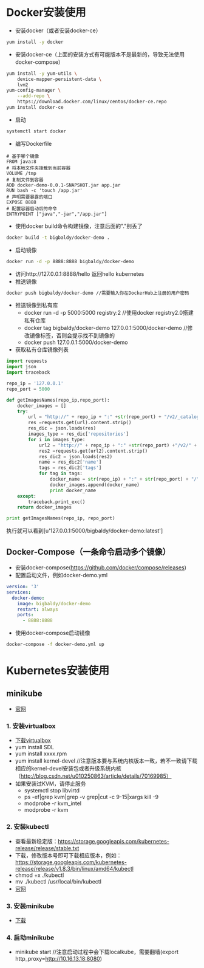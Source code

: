 # Docker安装使用
* 安装docker（或者安装docker-ce）
```sh
yum install -y docker
```
* 安装docker-ce（上面的安装方式有可能版本不是最新的，导致无法使用docker-compose）
```sh
yum install -y yum-utils \
    device-mapper-persistent-data \
    lvm2
yum-config-manager \
    --add-repo \
    https://download.docker.com/linux/centos/docker-ce.repo
yum install docker-ce
```
* 启动
```sh
systemctl start docker
```
* 编写Dockerfile
```docker
# 基于哪个镜像
FROM java:8 
# 将本地文件夹挂载到当前容器
VOLUME /tmp
# 复制文件到容器
ADD docker-demo-0.0.1-SNAPSHOT.jar app.jar
RUN bash -c 'touch /app.jar'
# 声明需要暴露的端口
EXPOSE 8888
# 配置容器启动后的命令
ENTRYPOINT ["java","-jar","/app.jar"]
```
* 使用docker build命令构建镜像，注意后面的"."别丢了
```sh
docker build -t bigbaldy/docker-demo .
```
* 启动镜像
```sh
docker run -d -p 8888:8888 bigbaldy/docker-demo
```
* 访问http://127.0.0.1:8888/hello 返回hello kubernetes
* 推送镜像
```sh
docker push bigbaldy/docker-demo //需要输入你在DockerHub上注册的用户密码
```
* 推送镜像到私有库
    - docker run -d -p 5000:5000 registry:2 //使用docker registry2.0搭建私有仓库
    - docker tag bigbaldy/docker-demo 127.0.0.1:5000/docker-demo //修改镜像标签，否则会提示找不到镜像的
    - docker push 127.0.0.1:5000/docker-demo
* 获取私有仓库镜像列表
```python
import requests
import json
import traceback

repo_ip = '127.0.0.1'
repo_port = 5000

def getImagesNames(repo_ip,repo_port):
    docker_images = []
    try:
        url = "http://" + repo_ip + ":" +str(repo_port) + "/v2/_catalog"
        res =requests.get(url).content.strip()
        res_dic = json.loads(res)
        images_type = res_dic['repositories']
        for i in images_type:
            url2 = "http://" + repo_ip + ":" +str(repo_port) +"/v2/" + str(i) + "/tags/list"
            res2 =requests.get(url2).content.strip()
            res_dic2 = json.loads(res2)
            name = res_dic2['name']
            tags = res_dic2['tags']
            for tag in tags:
                docker_name = str(repo_ip) + ":" + str(repo_port) + "/" + name + ":" + tag
                docker_images.append(docker_name)
                print docker_name
    except:
        traceback.print_exc()
    return docker_images

print getImagesNames(repo_ip, repo_port)
```
执行就可以看到[u'127.0.0.1:5000/bigbaldy/docker-demo:latest']
## Docker-Compose（一条命令启动多个镜像）
* 安装docker-compose(https://github.com/docker/compose/releases)
* 配置启动文件，例如docker-demo.yml
```yaml
version: '3'
services:
  docker-demo:
    image: bigbaldy/docker-demo
    restart: always
    ports:
      - 8888:8888
```
* 使用docker-compose启动镜像
```sh
docker-compose -f docker-demo.yml up
```
# Kubernetes安装使用
## minikube
* [官网](https://kubernetes.io/docs/tasks/tools/install-minikube/)
### 1. 安装virtualbox
* [下载virtualbox](https://www.virtualbox.org/wiki/Linux_Downloads)
* yum install SDL
* yum install xxxx.rpm
* yum install kernel-devel //注意版本要与系统内核版本一致，若不一致请下载相应的kernel-devel安装包或者升级系统内核（http://blog.csdn.net/u010250863/article/details/70169985）
* 如果安装过KVM，请停止服务
    - systemctl stop libvirtd
    - ps -ef|grep kvm|grep -v grep|cut -c 9-15|xargs kill -9
    - modprobe -r kvm_intel
    - modprobe -r kvm
### 2. 安装kubectl 
* 查看最新稳定版：https://storage.googleapis.com/kubernetes-release/release/stable.txt
* 下载，修改版本号即可下载相应版本，例如：https://storage.googleapis.com/kubernetes-release/release/v1.8.3/bin/linux/amd64/kubectl
* chmod +x ./kubectl
* mv ./kubectl /usr/local/bin/kubectl
* [官网](https://kubernetes.io/docs/tasks/tools/install-kubectl/)
### 3. 安装minikube
* [下载](https://github.com/kubernetes/minikube/releases)
### 4. 启动minikube
* minikube start //注意启动过程中会下载localkube，需要翻墙(export http_proxy=http://10.16.13.18:8080)